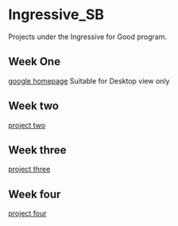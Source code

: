 # Ingressive_SB
Projects under the Ingressive for Good program.

## Week One
[google homepage](https://www.googletest.netlify.app) Suitable for Desktop view only

## Week two
[project two](https://github.com/Khrees2412/ingressive_week2)

## Week three
[project three](https://github.com/Khrees2412/Module_3)

## Week four 
[project four](https://github.com/Khrees2412/module4)
